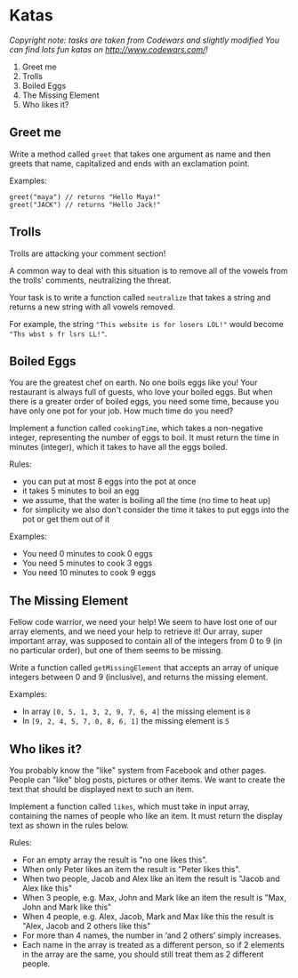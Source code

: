 # Katas

*Copyright note:
tasks are taken from Codewars and slightly modified*
*You can find lots fun katas on http://www.codewars.com/!*

1. Greet me
2. Trolls
3. Boiled Eggs
4. The Missing Element
5. Who likes it?

## Greet me

Write a method called `greet` that takes one argument as name and then greets that name, capitalized and ends with an exclamation point.

Examples:

```
greet("maya") // returns "Hello Maya!"
greet("JACK") // returns "Hello Jack!"
```

## Trolls

Trolls are attacking your comment section!

A common way to deal with this situation is to remove all of the vowels from the trolls' comments, neutralizing the threat.

Your task is to write a function called `neutralize` that takes a string and returns a new string with all vowels removed.

For example, the string `"This website is for losers LOL!"` would become `"Ths wbst s fr lsrs LL!"`.


## Boiled Eggs

You are the greatest chef on earth. No one boils eggs like you! Your restaurant is always full of guests, who love your boiled eggs. But when there is a greater order of boiled eggs, you need some time, because you have only one pot for your job. How much time do you need?

Implement a function called `cookingTime`, which takes a non-negative integer, representing the number of eggs to boil. It must return the time in minutes (integer), which it takes to have all the eggs boiled.

Rules:

* you can put at most 8 eggs into the pot at once
* it takes 5 minutes to boil an egg
* we assume, that the water is boiling all the time (no time to heat up)
* for simplicity we also don't consider the time it takes to put eggs into the pot or get them out of it

Examples:

* You need 0 minutes to cook 0 eggs
* You need 5 minutes to cook 3 eggs
* You need 10 minutes to cook 9 eggs


## The Missing Element

Fellow code warrior, we need your help! We seem to have lost one of our array elements, and we need your help to retrieve it! Our array, super important array, was supposed to contain all of the integers from 0 to 9 (in no particular order), but one of them seems to be missing.

Write a function called `getMissingElement` that accepts an array of unique integers between 0 and 9 (inclusive), and returns the missing element.

Examples:

* In array `[0, 5, 1, 3, 2, 9, 7, 6, 4]` the missing element is `8`
* In `[9, 2, 4, 5, 7, 0, 8, 6, 1]` the missing element is `5`

## Who likes it?

You probably know the "like" system from Facebook and other pages. People can "like" blog posts, pictures or other items. We want to create the text that should be displayed next to such an item.

Implement a function called `likes`, which must take in input array, containing the names of people who like an item. It must return the display text as shown in the rules below.

Rules:
* For an empty array the result is "no one likes this".
* When only Peter likes an item the result is "Peter likes this".
* When two people, Jacob and Alex like an item the result is "Jacob and Alex like this"
* When 3 people, e.g. Max, John and Mark like an item the result is "Max, John and Mark like this"
* When 4 people, e.g. Alex, Jacob, Mark and Max like this the result is "Alex, Jacob and 2 others like this"
* For more than 4 names, the number in ‘and 2 others’ simply increases.
* Each name in the array is treated as a different person, so if 2 elements in the array are the same, you should still treat them as 2 different people.
